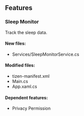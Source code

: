 ﻿## Features

<!--{[{-->
### Sleep Monitor
Track the sleep data.
#### New files:
* Services/SleepMonitorService.cs
#### Modified files:
* tizen-manifest.xml
* Main.cs
* App.xaml.cs
#### Dependent features:
* Privacy Permission
<!--}]}-->